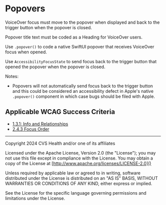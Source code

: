 # Popovers

VoiceOver focus must move to the popover when displayed and back to the trigger button when the popover is closed. 

Popover title text must be coded as a Heading for VoiceOver users. 

Use `.popover()` to code a native SwiftUI popover that receives VoiceOver focus when opened. 

Use `AccessibilityFocusState` to send focus back to the trigger button that opened the popover when the popover is closed.

Notes:

- Popovers will not automatically send focus back to the trigger button and this could be considered an accessibility defect in Apple's native `.popover()` component in which case bugs should be filed with Apple.
    
## Applicable WCAG Success Criteria
- [1.3.1: Info and Relationships](https://www.w3.org/WAI/WCAG22/Understanding/info-and-relationships.html)
- [2.4.3 Focus Order](https://www.w3.org/WAI/WCAG22/Understanding/focus-order)

----

Copyright 2024 CVS Health and/or one of its affiliates

Licensed under the Apache License, Version 2.0 (the "License");
you may not use this file except in compliance with the License.
You may obtain a copy of the License at
[http://www.apache.org/licenses/LICENSE-2.0]()

Unless required by applicable law or agreed to in writing, software
distributed under the License is distributed on an "AS IS" BASIS,
WITHOUT WARRANTIES OR CONDITIONS OF ANY KIND, either express or implied.

See the License for the specific language governing permissions and
limitations under the License.
